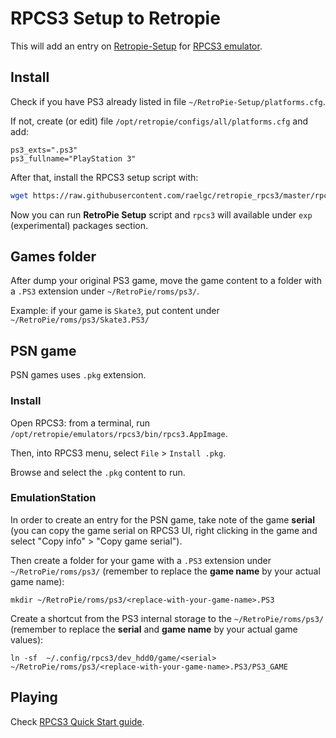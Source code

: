 # RPCS3 Setup to Retropie

This will add an entry on [Retropie-Setup](https://github.com/RetroPie/RetroPie-Setup) for [RPCS3 emulator](https://rpcs3.net).

## Install

Check if you have PS3 already listed in file `~/RetroPie-Setup/platforms.cfg`.

If not, create (or edit) file `/opt/retropie/configs/all/platforms.cfg` and add:

```
ps3_exts=".ps3"
ps3_fullname="PlayStation 3"
```

After that, install the RPCS3 setup script with:

```bash
wget https://raw.githubusercontent.com/raelgc/retropie_rpcs3/master/rpcs3.sh -O ~/RetroPie-Setup/scriptmodules/emulators/rpcs3.sh
```

Now you can run **RetroPie Setup** script and `rpcs3` will available under `exp` (experimental) packages section.

## Games folder

After dump your original PS3 game, move the game content to a folder with a `.PS3` extension under `~/RetroPie/roms/ps3/`.

Example: if your game is `Skate3`, put content under `~/RetroPie/roms/ps3/Skate3.PS3/`

## PSN game

PSN games uses `.pkg` extension.

### Install

Open RPCS3: from a terminal, run `/opt/retropie/emulators/rpcs3/bin/rpcs3.AppImage`.

Then, into RPCS3 menu, select `File` > `Install .pkg`.

Browse and select the `.pkg` content to run.

### EmulationStation

In order to create an entry for the PSN game, take note of the game **serial** (you can copy the game serial on RPCS3 UI, right clicking in the game and select "Copy info" > "Copy game serial").

Then create a folder for your game  with a `.PS3` extension under `~/RetroPie/roms/ps3/` (remember to replace the **game name** by your actual game name):

    mkdir ~/RetroPie/roms/ps3/<replace-with-your-game-name>.PS3

Create a shortcut from the PS3 internal storage to the `~/RetroPie/roms/ps3/` (remember to replace the **serial** and **game name** by your actual game values):

    ln -sf  ~/.config/rpcs3/dev_hdd0/game/<serial> ~/RetroPie/roms/ps3/<replace-with-your-game-name>.PS3/PS3_GAME

## Playing

Check [RPCS3 Quick Start guide](https://rpcs3.net/quickstart).
